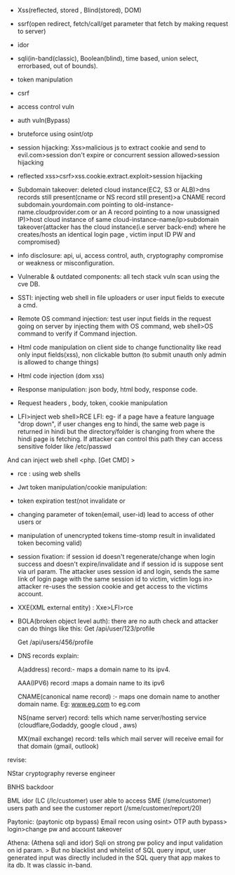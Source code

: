 

 

- Xss(reflected, stored , Blind(stored), DOM)

- ssrf(open redirect, fetch/call/get parameter that fetch by making request to server)

- idor

- sqli(in-band(classic), Boolean(blind), time based, union select, errorbased, out of bounds).


- token manipulation 

- csrf

- access control vuln

+ auth vuln(Bypass)

- bruteforce using osint/otp

- session hijacking:
  Xss>malicious js to extract cookie and send to evil.com>session don't expire or concurrent session allowed>session hijacking


- reflected xss>csrf>xss.cookie.extract.exploit>session hijacking 


- Subdomain takeover:
  deleted cloud instance(EC2, S3 or ALB)>dns records still present(cname or NS record still present)>a CNAME record subdomain.yourdomain.com pointing to old-instance-name.cloudprovider.com or an A record pointing to a now unassigned IP)>host cloud instance of same cloud-instance-name/ip>subdomain takeover{attacker has the cloud instance(i.e server back-end) where he creates/hosts an identical login page , victim input ID PW and compromised}

- info disclosure: api, ui, access control, auth, cryptography compromise or weakness or misconfiguration.


- Vulnerable & outdated components: all tech stack vuln scan using the cve DB.


- SSTI: injecting web shell in file uploaders or user input fields to execute a cmd.

- Remote OS command injection: test user input fields in the request going on server by injecting them with OS command, web shell>OS command to verify if Command injection.

- Html code manipulation on client side to change functionality like read only input fields(xss), non clickable button (to submit unauth only admin is allowed to change things)

- Html code injection (dom xss)

- Response manipulation: json body, html body, response code.

- Request headers , body, token, cookie manipulation 


- LFI>inject web shell>RCE
  LFI: eg- if a page have a feature language "drop down", if user changes eng to hindi, the same web page is returned in hindi but the directory/folder is changing from where the hindi page is fetching.
If attacker can control this path they can access sensitive folder like /etc/passwd

And can inject web shell <php. [Get CMD] >



- rce : using web shells

- Jwt token manipulation/cookie manipulation:
- token expiration test(not invalidate
 or  
- changing parameter of token(email, user-id) lead to access of other users 
or 
- manipulation  of unencrypted tokens time-stomp result in invalidated token becoming valid)


- session fixation: if session id doesn't regenerate/change when login success and doesn't expire/invalidate and if session id is suppose sent via url param.
  The attacker uses session id and login, sends the same link of login page with the same session id to victim, victim logs in> attacker re-uses the session cookie and get access to the victims account.

- XXE(XML external entity) : 
    Xxe>LFI>rce



- BOLA(broken object level auth): there are no auth check and attacker can do things like this: 
   Get /api/user/123/profile

   Get /api/users/456/profile
   


- DNS records explain:
   
   A(address) record:- maps a domain name to its ipv4.

   AAA(IPV6) record :maps a domain name to its ipv6

   CNAME(canonical name record) :- maps one domain name to another domain name.
   Eg: www.eg.com to eg.com 

   NS(name server) record: tells which name server/hosting service (cloudflare,Godaddy, google cloud , aws)

   MX(mail exchange) record: tells  which mail server will receive email for that domain (gmail, outlook)



revise:

NStar
cryptography reverse engineer

BNHS backdoor



BML idor (LC (/lc/customer) user able to access SME (/sme/customer) users path and see the customer report 
(/sme/customer/report/20)



Paytonic: (paytonic otp bypass)
Email recon using osint> OTP auth bypass> login>change pw and account takeover


Athena: (Athena sqli and idor)
Sqli on strong pw policy and input validation on id param. >
But no blacklist and whitelist of SQL query input, user generated input was directly included in the SQL query that app makes to ita db. It was classic in-band.
